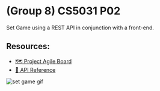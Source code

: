 
# (Group 8) CS5031 P02

Set Game using a REST API in conjunction with a front-end.

## Resources:
- [🗺 Project Agile Board](https://trello.com/b/RD7PKEYF/agile-sprint-board)
- [📌 API Reference](https://cs5031-p02.readme.io/reference)

![set game gif](https://user-images.githubusercontent.com/49010295/110809145-fc6c7080-82c7-11eb-8f5c-10d6849c822e.gif)

